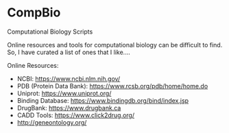 # CompBio
Computational Biology Scripts

Online resources and tools for computational biology can be difficult to find. So, I have curated a list of ones that I like....

Online Resources: 
* NCBI: https://www.ncbi.nlm.nih.gov/
* PDB (Protein Data Bank): https://www.rcsb.org/pdb/home/home.do
* Uniprot: https://www.uniprot.org/ 
* Binding Database: https://www.bindingdb.org/bind/index.jsp 
* DrugBank: https://www.drugbank.ca 
* CADD Tools: https://www.click2drug.org/ 
* http://geneontology.org/ 

